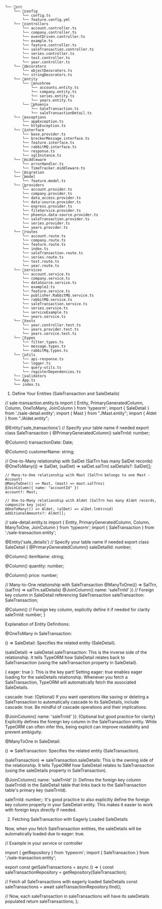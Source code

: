 ```
└── 📁src
    └── 📁config
        └── config.ts
        └── feature.config.yml
    └── 📁controllers
        └── account.controller.ts
        └── company.controller.ts
        └── eventDriven.controller.ts
        └── example.ts
        └── feature.controller.ts
        └── saleTransaction.controller.ts
        └── series.controller.ts
        └── test.controller.ts
        └── year.controller.ts
    └── 📁decorators
        └── objectDecorators.ts
        └── stringDecorators.ts
    └── 📁entity
        └── 📁anushree
            └── accounts.entity.ts
            └── company.entity.ts
            └── series.entity.ts
            └── years.entity.ts
        └── 📁phoenix
            └── SaleTransaction.ts
            └── saleTransactionDetail.ts
    └── 📁exceptions
        └── appException.ts
        └── httpException.ts
    └── 📁interface
        └── base.provider.ts
        └── brockerMessage.interface.ts
        └── feature.interface.ts
        └── rabbitMQ.interface.ts
        └── response.ts
        └── sqlInstance.ts
    └── 📁middleware
        └── errorHandler.ts
        └── TimeTracker.middleware.ts
    └── 📁migration
    └── 📁model
        └── feature.model.ts
    └── 📁providers
        └── account.provider.ts
        └── company.provider.ts
        └── data_access.provider.ts
        └── data-source.provider.ts
        └── express.provider.ts
        └── fileService.provider.ts
        └── phoenix.data-source.provider.ts
        └── saleTransaction.provider.ts
        └── series.provider.ts
        └── years.provider.ts
    └── 📁routes
        └── account.route.ts
        └── company.route.ts
        └── feature.route.ts
        └── index.ts
        └── saleTransaction.route.ts
        └── series.route.ts
        └── test.route.ts
        └── year.route.ts
    └── 📁services
        └── account.service.ts
        └── company.service.ts
        └── dataSource.service.ts
        └── example2.ts
        └── feature.service.ts
        └── publisher.RabbitMQ.service.ts
        └── rabbitMQ.service.ts
        └── saleTransaction.service.ts
        └── series.service.ts
        └── serviceExample.ts
        └── years.service.ts
    └── 📁tests
        └── year.controller.test.ts
        └── years.provider.test.ts
        └── years.service.test.ts
    └── 📁types
        └── filter.types.ts
        └── message.types.ts
        └── rabbitMq.types.ts
    └── 📁utils
        └── api-response.ts
        └── logger.ts
        └── query-utils.ts
        └── registerDependencies.ts
    └── 📁validators
    └── App.ts
    └── index.ts
```

1. Define Your Entities (SaleTransaction and SaleDetails)

// sale-transaction.entity.ts
import { Entity, PrimaryGeneratedColumn, Column, OneToMany, JoinColumn } from 'typeorm';
import { SaleDetail } from './sale-detail.entity';
import { Mast } from "./Mast.entity";
import { Aldet } from "./Aldet.entity";

@Entity('sale_transactions') // Specify your table name if needed
export class SaleTransaction {
  @PrimaryGeneratedColumn()
  saleTrnId: number;

  @Column()
  transactionDate: Date;

  @Column()
  customerName: string;

 // One-to-Many relationship with SalDet (SalTrn has many SalDet records)
    @OneToMany(() => SalDet, (salDet) => salDet.salTrn)
    salDetails?: SalDet[];

    // Many-to-One relationship with Mast (SalTrn belongs to one Mast - Account)
    @ManyToOne(() => Mast, (mast) => mast.salTrns)
    @JoinColumn({ name: "accountId" })
    account?: Mast;

    // One-to-Many relationship with Aldet (SalTrn has many Aldet records, composite key join)
    @OneToMany(() => Aldet, (alDet) => alDet.lnktrnid)
    additionalAmounts?: Aldet[];

// sale-detail.entity.ts
import { Entity, PrimaryGeneratedColumn, Column, ManyToOne, JoinColumn } from 'typeorm';
import { SaleTransaction } from './sale-transaction.entity';

@Entity('sale_details') // Specify your table name if needed
export class SaleDetail {
  @PrimaryGeneratedColumn()
  saleDetailId: number;

  @Column()
  itemName: string;

  @Column()
  quantity: number;

  @Column()
  price: number;

  // Many-to-One relationship with SaleTransaction
  @ManyToOne(() => SalTrn, (salTrn) => salTrn.salDetails)
  @JoinColumn({ name: 'saleTrnId' }) // Foreign key column in SaleDetail referencing SaleTransaction
  saleTransaction: SaleTransaction;

  @Column() // Foreign key column, explicitly define it if needed for clarity
  saleTrnId: number;
}


Explanation of Entity Definitions:

@OneToMany in SaleTransaction:

() => SaleDetail: Specifies the related entity (SaleDetail).

(saleDetail) => saleDetail.saleTransaction: This is the inverse side of the relationship. It tells TypeORM how SaleDetail relates back to SaleTransaction (using the saleTransaction property in SaleDetail).

{ eager: true }: This is the key part! Setting eager: true enables eager loading for the saleDetails relationship. Whenever you fetch a SaleTransaction, TypeORM will automatically fetch the associated SaleDetails.

cascade: true: (Optional) If you want operations like saving or deleting a SaleTransaction to automatically cascade to its SaleDetails, include cascade: true. Be mindful of cascade operations and their implications.

@JoinColumn({ name: 'saleTrnId' }): (Optional but good practice for clarity) Explicitly defines the foreign key column in the SaleTransaction entity. While TypeORM can often infer this, being explicit can improve readability and prevent ambiguity.

@ManyToOne in SaleDetail:

() => SaleTransaction: Specifies the related entity (SaleTransaction).

(saleTransaction) => saleTransaction.saleDetails: This is the owning side of the relationship. It tells TypeORM how SaleDetail relates to SaleTransaction (using the saleDetails property in SaleTransaction).

@JoinColumn({ name: 'saleTrnId' }): Defines the foreign key column (saleTrnId) in the SaleDetail table that links back to the SaleTransaction table's primary key (saleTrnId).

saleTrnId: number;: It's good practice to also explicitly define the foreign key column property in your SaleDetail entity. This makes it easier to work with foreign keys directly if needed.

2. Fetching SaleTransaction with Eagerly Loaded SaleDetails

Now, when you fetch SaleTransaction entities, the saleDetails will be automatically loaded due to eager: true.

// Example in your service or controller

import { getRepository } from 'typeorm';
import { SaleTransaction } from './sale-transaction.entity';

export const getSaleTransactions = async () => {
  const saleTransactionRepository = getRepository(SaleTransaction);

  // Fetch all SaleTransactions with eagerly loaded SaleDetails
  const saleTransactions = await saleTransactionRepository.find();

  // Now, each saleTransaction in saleTransactions will have its saleDetails populated
  return saleTransactions;
};
